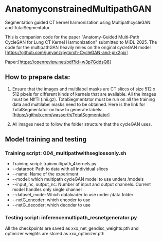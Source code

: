 # AnatomyconstrainedMultipathGAN
Segmentation guided CT kernel harmonization using MultipathcycleGAN and TotalSegmentator. 

This is companion code for the paper "Anatomy-Guided Multi-Path CycleGAN for Lung CT Kernel Harmonization" submitted to MIDL 2025. The code for the multipathGAN heavily relies on the original cycleGAN model [https://github.com/junyanz/pytorch-CycleGAN-and-pix2pix] 

Paper:[https://openreview.net/pdf?id=w3p7GddsQ8]


## How to prepare data: 
1) Ensure that the images and multilabel masks are CT slices of size 512 x 512 pixels for different kinds of kernels that are available. All the images must be NIfTI (.nii.gz). TotalSegmentator must be run on all the training data and multilabel masks need to be obtained. Here is the link for TotalSegmentator on how to generate labels: [https://github.com/wasserth/TotalSegmentator]

2) All images need to follow the folder structure that the cycleGAN uses.

## Model training and testing 
### Training script: 004_multipathwithseglossonly.sh
* Training script: trainmultipath_4kernels.py
* --dataroot: Path to data with all individual slices 
* --name: Name of the experiment 
* --model: which multipath cycleGAN model to use unders /models 
* --input_nc, output_nc: Number of input and output channels. Current model handles only single channel 
* --dataset_mode: Which dataloader to use under /data folder 
* --netG_encoder: which encoder to use 
* --netG_decoder: which decoder to use 

### Testing script: inferencemultipath_resnetgenerator.py 

All the checkpoints are saved as xxx_net_gendisc_weights.pth and optimizer weights are stored as xxx_optimizer.pth

